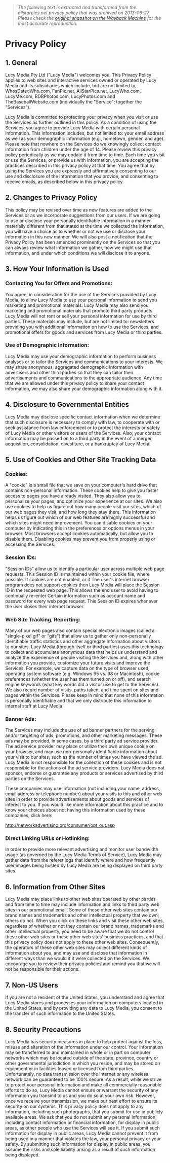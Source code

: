 > *The following text is extracted and transformed from the allstarpics.net privacy policy that was archived on 2013-06-27. Please check the [original snapshot on the Wayback Machine](https://web.archive.org/web/20130627171717id_/http%3A//members.lucyme.com/privacy) for the most accurate reproduction.*

# Privacy Policy

## 1\. General

Lucy Media Pty Ltd ("Lucy Media") welcomes you. This Privacy Policy applies to web sites and interactive services owned or operated by Lucy Media and its subsidiaries which include, but are not limited to, WhosDatedWho.com, FanPix.net, AllStarPics.net, LucyWho.com, LucyMe.com, BDBPhotos.com, LucyPhotos.com and TheBaseballWebsite.com (individually the "Service"; together the "Services").

Lucy Media is committed to protecting your privacy when you visit or use the Services as further outlined in this policy. As a condition of using the Services, you agree to provide Lucy Media with certain personal information. This information includes, but not limited to: your email address as well as your demographic information (e.g., hometown, gender, and age). Please note that nowhere on the Services do we knowingly collect contact information from children under the age of 14. Please review this privacy policy periodically as we may update it from time to time. Each time you visit or use the Services, or provide us with information, you are accepting the practices described in this privacy policy at that time. You agree that by using the Services you are expressly and affirmatively consenting to our use and disclosure of the information that you provide, and consenting to receive emails, as described below in this privacy policy.

## 2\. Changes to Privacy Policy

This policy may be revised over time as new features are added to the Services or as we incorporate suggestions from our users. If we are going to use or disclose your personally identifiable information in a manner materially different from that stated at the time we collected the information, you will have a choice as to whether or not we use or disclose your information in this new manner. We will also post a notification that the Privacy Policy has been amended prominently on the Services so that you can always review what information we gather, how we might use that information, and under which conditions we will disclose it to anyone.

## 3\. How Your Information is Used

### Contacting You for Offers and Promotions:

You agree, in consideration for the use of the Services provided by Lucy Media, to allow Lucy Media to use your personal information to send you marketing and promotional materials. Lucy Media may also send you marketing and promotional materials that promote third party products. Lucy Media will not rent or sell your personal information for use by third parties. These materials may include, but are not limited to: newsletters providing you with additional information on how to use the Services, and promotional offers for goods and services from Lucy Media or third parties.

### Use of Demographic Information:

Lucy Media may use your demographic information to perform business analyses or to tailor the Services and communications to your interests. We may share anonymous, aggregated demographic information with advertisers and other third parties so that they can tailor their advertisements and communications to the appropriate audience. Any time that we are allowed under this privacy policy to share your contact information, we may also share your demographic information along with it.

## 4\. Disclosure to Governmental Entities

Lucy Media may disclose specific contact information when we determine that such disclosure is necessary to comply with law, to cooperate with or seek assistance from law enforcement or to protect the interests or safety of Lucy Media or other visitors or users of the Services. Also, your contact information may be passed on to a third party in the event of a merger, acquisition, consolidation, divestiture, or a bankruptcy of Lucy Media.

## 5\. Use of Cookies and Other Site Tracking Data

### Cookies:

A "cookie" is a small file that we save on your computer's hard drive that contains non-personal information. These cookies help to give you faster access to pages you have already visited. They also allow you to personalize your pages, and optimize your experience at our sites. We also use cookies to help us figure out how many people visit our sites, which of our web pages they visit, and how long they stay there. This information helps us figure out which of our web features are highly successful and which sites might need improvement. You can disable cookies on your computer by indicating this in the preferences or options menus in your browser. Most browsers accept cookies automatically, but allow you to disable them. Disabling cookies may prevent you from properly using or accessing the Services.

### Session IDs:

"Session IDs" allow us to identify a particular user across multiple web page requests. This Session ID is maintained within your cookie file, where possible. If cookies are not enabled, or if The user's internet browser program does not support cookies then Lucy Media will place the Session ID in the requested web page. This allows the end user to avoid having to continually re-enter Certain information such as account name and password for every web page request. This Session ID expires whenever the user closes their internet browser.

### Web Site Tracking, Reporting:

Many of our web pages also contain special electronic images (called a "single-pixel gif" or "gifs") that allow us to gather only non-personally identifiable traffic statistics and other aggregate information about visitors to our sites. Lucy Media (through itself or third parties) uses this technology to collect and accumulate anonymous data that helps us understand and analyze the experience of people visiting the Services and, along with other information you provide, customize your future visits and improve the Services. For example, we capture data on the type of browser used, operating system software (e.g. Windows 95 vs. 98 or Macintosh), cookie preferences (whether the user has them turned on or off), and search engine keywords (what key words did a visitor use to get to the Services). We also record number of visits, paths taken, and time spent on sites and pages within the Services. Please keep in mind that none of this information is personally identifiable and that we only distribute this information to internal staff at Lucy Media

### Banner Ads:

The Services may include the use of ad banner partners for the serving and/or targeting of ads, promotions, and other marketing messages. These ads may be provided, in some cases, by a third party ad service provider. The ad service provider may place or utilize their own unique cookie on your browser, and may use non-personally identifiable information about your visit to our sites, such as the number of times you have viewed the ad. Lucy Media is not responsible for the collection of these cookies and is not responsible for the actions of the ad service providers. Lucy Media does not sponsor, endorse or guarantee any products or services advertised by third parties on the Services.

These companies may use information (not including your name, address, email address or telephone number) about your visits to this and other web sites in order to provide advertisements about goods and services of interest to you. If you would like more information about this practice and to know your choices about not having this information used by these companies, click here:

<http://networkadvertising.org/consumer/opt_out.asp>

### Direct Linking URLs or Hotlinking:

In order to provide more relevant advertising and monitor user bandwidth usage (as governed by the Lucy Media Terms of Service), Lucy Media may gather data from the referer logs that identify where and how frequently user images being hosted by Lucy Media are being displayed on third party sites.

## 6\. Information from Other Sites

Lucy Media may place links to other web sites operated by other parties and from time to time may include information and links to third party web sites in our promotional email. Some of these other web sites contain our brand names and trademarks and other intellectual property that we own; others do not. When you click on these links and visit these other web sites, regardless of whether or not they contain our brand names, trademarks and other intellectual property, you need to be aware that we do not control these other web sites or these other web sites' business practices, and that this privacy policy does not apply to these other web sites. Consequently, the operators of these other web sites may collect different kinds of information about you, and may use and disclose that information in different ways than we would if it were collected on the Services. We encourage you to review their privacy policies and remind you that we will not be responsible for their actions.

## 7\. Non-US Users

If you are not a resident of the United States, you understand and agree that Lucy Media stores and processes your information on computers located in the United States, and by providing any data to Lucy Media, you consent to the transfer of such information to the United States.

## 8\. Security Precautions

Lucy Media has security measures in place to help protect against the loss, misuse and alteration of the information under our control. Your information may be transferred to and maintained in whole or in part on computer networks which may be located outside of the state, province, country or other governmental jurisdiction in which you reside, and may be stored on equipment or in facilities leased or licensed from third parties. Unfortunately, no data transmission over the Internet or any wireless network can be guaranteed to be 100% secure. As a result, while we strive to protect your personal information and make all commercially reasonable efforts to do so, Lucy Media cannot ensure or warrant the security of any information you transmit to us and you do so at your own risk. However, once we receive your transmission, we make our best effort to ensure its security on our systems. This privacy policy does not apply to any information, including such photographs, that you submit for use in publicly available areas. We ask that you do not submit any personal information, including contact information or financial information, for display in public areas, as other people who use the Services will see it. If you submit such information for display in public areas, Lucy Media cannot prevent it from being used in a manner that violates the law, your personal privacy or your safety. By submitting such information for display in public areas, you assume the risks and sole liability arising as a result of such information being displayed.
